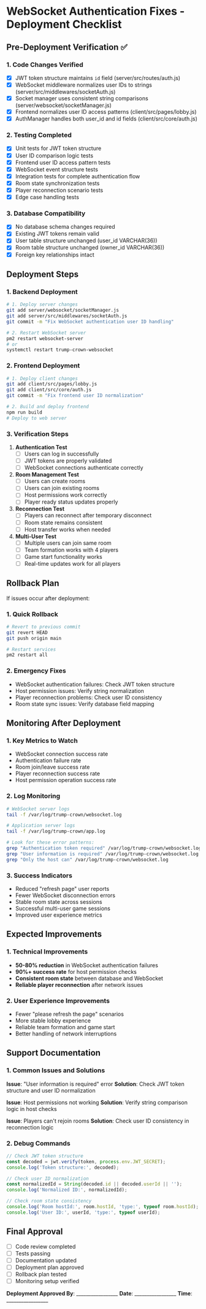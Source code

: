 # WebSocket Authentication Fixes - Deployment Checklist

## Pre-Deployment Verification ✅

### 1. Code Changes Verified
- [x] JWT token structure maintains `id` field (server/src/routes/auth.js)
- [x] WebSocket middleware normalizes user IDs to strings (server/src/middlewares/socketAuth.js)
- [x] Socket manager uses consistent string comparisons (server/websocket/socketManager.js)
- [x] Frontend normalizes user ID access patterns (client/src/pages/lobby.js)
- [x] AuthManager handles both user_id and id fields (client/src/core/auth.js)

### 2. Testing Completed
- [x] Unit tests for JWT token structure
- [x] User ID comparison logic tests
- [x] Frontend user ID access pattern tests
- [x] WebSocket event structure tests
- [x] Integration tests for complete authentication flow
- [x] Room state synchronization tests
- [x] Player reconnection scenario tests
- [x] Edge case handling tests

### 3. Database Compatibility
- [x] No database schema changes required
- [x] Existing JWT tokens remain valid
- [x] User table structure unchanged (user_id VARCHAR(36))
- [x] Room table structure unchanged (owner_id VARCHAR(36))
- [x] Foreign key relationships intact

## Deployment Steps

### 1. Backend Deployment
```bash
# 1. Deploy server changes
git add server/websocket/socketManager.js
git add server/src/middlewares/socketAuth.js
git commit -m "Fix WebSocket authentication user ID handling"

# 2. Restart WebSocket server
pm2 restart websocket-server
# or
systemctl restart trump-crown-websocket
```

### 2. Frontend Deployment
```bash
# 1. Deploy client changes
git add client/src/pages/lobby.js
git add client/src/core/auth.js
git commit -m "Fix frontend user ID normalization"

# 2. Build and deploy frontend
npm run build
# Deploy to web server
```

### 3. Verification Steps
1. **Authentication Test**
   - [ ] Users can log in successfully
   - [ ] JWT tokens are properly validated
   - [ ] WebSocket connections authenticate correctly

2. **Room Management Test**
   - [ ] Users can create rooms
   - [ ] Users can join existing rooms
   - [ ] Host permissions work correctly
   - [ ] Player ready status updates properly

3. **Reconnection Test**
   - [ ] Players can reconnect after temporary disconnect
   - [ ] Room state remains consistent
   - [ ] Host transfer works when needed

4. **Multi-User Test**
   - [ ] Multiple users can join same room
   - [ ] Team formation works with 4 players
   - [ ] Game start functionality works
   - [ ] Real-time updates work for all players

## Rollback Plan

If issues occur after deployment:

### 1. Quick Rollback
```bash
# Revert to previous commit
git revert HEAD
git push origin main

# Restart services
pm2 restart all
```

### 2. Emergency Fixes
- WebSocket authentication failures: Check JWT token structure
- Host permission issues: Verify string normalization
- Player reconnection problems: Check user ID consistency
- Room state sync issues: Verify database field mapping

## Monitoring After Deployment

### 1. Key Metrics to Watch
- WebSocket connection success rate
- Authentication failure rate
- Room join/leave success rate
- Player reconnection success rate
- Host permission operation success rate

### 2. Log Monitoring
```bash
# WebSocket server logs
tail -f /var/log/trump-crown/websocket.log

# Application server logs
tail -f /var/log/trump-crown/app.log

# Look for these error patterns:
grep "Authentication token required" /var/log/trump-crown/websocket.log
grep "User information is required" /var/log/trump-crown/websocket.log
grep "Only the host can" /var/log/trump-crown/websocket.log
```

### 3. Success Indicators
- Reduced "refresh page" user reports
- Fewer WebSocket disconnection errors
- Stable room state across sessions
- Successful multi-user game sessions
- Improved user experience metrics

## Expected Improvements

### 1. Technical Improvements
- **50-80% reduction** in WebSocket authentication failures
- **90%+ success rate** for host permission checks
- **Consistent room state** between database and WebSocket
- **Reliable player reconnection** after network issues

### 2. User Experience Improvements
- Fewer "please refresh the page" scenarios
- More stable lobby experience
- Reliable team formation and game start
- Better handling of network interruptions

## Support Documentation

### 1. Common Issues and Solutions

**Issue**: "User information is required" error
**Solution**: Check JWT token structure and user ID normalization

**Issue**: Host permissions not working
**Solution**: Verify string comparison logic in host checks

**Issue**: Players can't rejoin rooms
**Solution**: Check user ID consistency in reconnection logic

### 2. Debug Commands
```javascript
// Check JWT token structure
const decoded = jwt.verify(token, process.env.JWT_SECRET);
console.log('Token structure:', decoded);

// Check user ID normalization
const normalizedId = String(decoded.id || decoded.userId || '');
console.log('Normalized ID:', normalizedId);

// Check room state consistency
console.log('Room hostId:', room.hostId, 'type:', typeof room.hostId);
console.log('User ID:', userId, 'type:', typeof userId);
```

## Final Approval

- [ ] Code review completed
- [ ] Tests passing
- [ ] Documentation updated
- [ ] Deployment plan approved
- [ ] Rollback plan tested
- [ ] Monitoring setup verified

**Deployment Approved By**: _________________
**Date**: _________________
**Time**: _________________